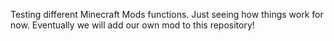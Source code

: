 Testing different Minecraft Mods functions. Just seeing how things work for now. Eventually we will add our own mod to this repository!
